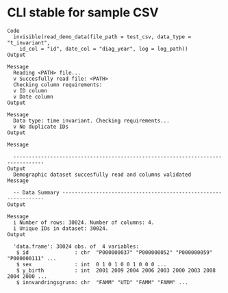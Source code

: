 # CLI stable for sample CSV

    Code
      invisible(read_demo_data(file_path = test_csv, data_type = "t_invariant",
        id_col = "id", date_col = "diag_year", log = log_path))
    Output
      
    Message
      Reading <PATH> file...
      v Succesfully read file: <PATH>
      Checking column requirements:
      v ID column
      v Date column
    Output
      
    Message
      Data type: time invariant. Checking requirements...
      v No duplicate IDs
    Output
      
    Message
      
      --------------------------------------------------------------------------------
    Output
      Demographic dataset succesfully read and columns validated
    Message
      
      -- Data Summary ----------------------------------------------------------------
    Output
      
    Message
      i Number of rows: 30024. Number of columns: 4.
      i Unique IDs in dataset: 30024.
    Output
      
      'data.frame':	30024 obs. of  4 variables:
       $ id               : chr  "P000000037" "P000000052" "P000000059" "P000000111" ...
       $ sex              : int  0 1 0 1 0 0 1 0 0 0 ...
       $ y_birth          : int  2001 2009 2004 2006 2003 2000 2003 2008 2004 2000 ...
       $ innvandringsgrunn: chr  "FAMM" "UTD" "FAMM" "FAMM" ...

